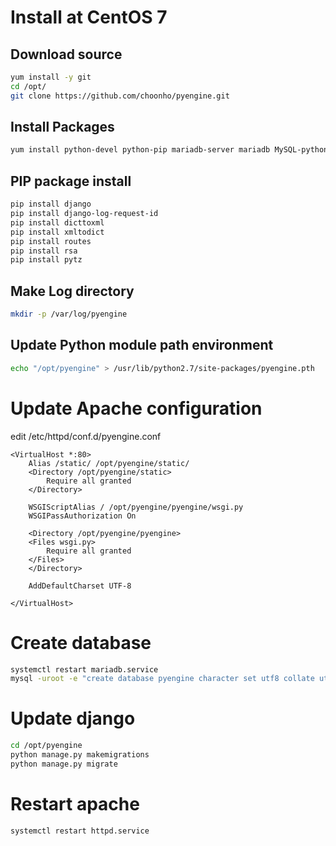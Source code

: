 # Install at CentOS 7

## Download source

~~~bash
yum install -y git
cd /opt/
git clone https://github.com/choonho/pyengine.git
~~~

## Install Packages

~~~bash
yum install python-devel python-pip mariadb-server mariadb MySQL-python httpd mod_wsgi
~~~

## PIP package install

~~~bash
pip install django
pip install django-log-request-id
pip install dicttoxml
pip install xmltodict
pip install routes
pip install rsa
pip install pytz
~~~

## Make Log directory

~~~bash
mkdir -p /var/log/pyengine
~~~

## Update Python module path environment
~~~bash
echo "/opt/pyengine" > /usr/lib/python2.7/site-packages/pyengine.pth
~~~

# Update Apache configuration

edit /etc/httpd/conf.d/pyengine.conf

~~~text
<VirtualHost *:80>
    Alias /static/ /opt/pyengine/static/
    <Directory /opt/pyengine/static>
        Require all granted
    </Directory>

    WSGIScriptAlias / /opt/pyengine/pyengine/wsgi.py
    WSGIPassAuthorization On

    <Directory /opt/pyengine/pyengine>
    <Files wsgi.py>
        Require all granted
    </Files>
    </Directory>

    AddDefaultCharset UTF-8

</VirtualHost>
~~~

# Create database

~~~bash
systemctl restart mariadb.service
mysql -uroot -e "create database pyengine character set utf8 collate utf8_general_ci"
~~~

# Update django 

~~~bash
cd /opt/pyengine
python manage.py makemigrations
python manage.py migrate
~~~

# Restart apache

~~~bash
systemctl restart httpd.service
~~~
